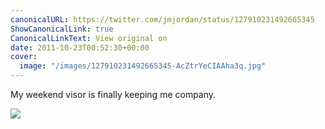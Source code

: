 ```yaml
---
canonicalURL: https://twitter.com/jmjordan/status/127910231492665345
ShowCanonicalLink: true
CanonicalLinkText: View original on
date: 2011-10-23T00:52:30+00:00
cover:
  image: "/images/127910231492665345-AcZtrYeCIAAha3q.jpg"
---
```

My weekend visor is finally keeping me company. 

![](/images/127910231492665345-AcZtrYeCIAAha3q.jpg)